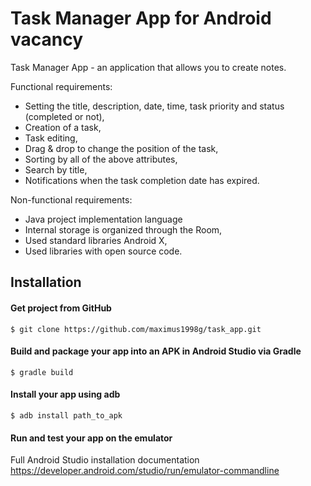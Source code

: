 # Task Manager App for Android vacancy

Task Manager App - an application that allows you to create notes.

Functional requirements:
- Setting the title, description, date, time, task priority and status (completed or not),
- Creation of a task,
- Task editing,
- Drag & drop to change the position of the task,
- Sorting by all of the above attributes,
- Search by title,
- Notifications when the task completion date has expired.


Non-functional requirements:
- Java project implementation language
- Internal storage is organized through the Room,
- Used standard libraries Android X,
- Used libraries with open source code.

## Installation

#### Get project from GitHub
```
$ git clone https://github.com/maximus1998g/task_app.git
```

#### Build and package your app into an APK in Android Studio via Gradle
```
$ gradle build
```


#### Install your app using adb
```
$ adb install path_to_apk
```

#### Run and test your app on the emulator


Full Android Studio installation documentation https://developer.android.com/studio/run/emulator-commandline
